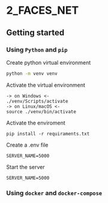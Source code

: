# 2_FACES_NET

## Getting started

### Using `Python` and `pip`
Create python virtual environment
```sh
python -m venv venv
```

Activate the virtual environment
```
-> on Windows <-
./venv/Scripts/activate
-> on Linux/macOS <-
source ./venv/bin/activate
```

Activate the enviroment
```
pip install -r requiraments.txt
```

Create a .env file
```
SERVER_NAME=5000
```

Start the server
```
SERVER_NAME=5000
```

### Using `docker` and `docker-compose`